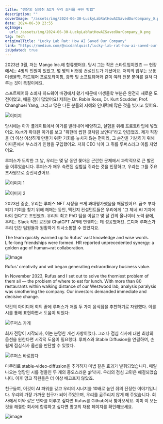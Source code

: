 ```yaml
---
title: "행운의 실험쥐 AI가 우리 회사를 구한 방법"
description: ""
coverImage: "/assets/img/2024-06-30-LuckyLabRatHowAISavedOurCompany_0.png"
date: 2024-06-30 23:55
ogImage:
  url: /assets/img/2024-06-30-LuckyLabRatHowAISavedOurCompany_0.png
tag: Tech
originalTitle: "Lucky Lab Rat: How AI Saved Our Company"
link: "https://medium.com/@nicdahlquist/lucky-lab-rat-how-ai-saved-our-company-22bf1d5ebbb4"
isUpdated: true
---
```


2023년 3월, 저는 Mango Inc.에 합류했어요. 당시 그는 작은 스타트업이었죠 — 현장에서는 4명의 인원이 있었고, 몇 명의 비현장 컨설턴트가 계셨어요. 저희의 업무는 보통 미생물학, 하드웨어 프로토타이핑, 광학 및 소프트웨어와 같이 여러 전문 분야를 걸쳐 다루는 것이 특징이에요.

소프트웨어와 소비자 하드웨어 배경에서 왔기 때문에 미생물학 부분은 완전히 새로운 도전이었고, 배울 점이 많았어요! 저희는 Dr. Robin Ross, Dr. Kurt Scudder, Prof. Changhuei Yang, 그리고 많은 다른 분들의 지혜와 인내력에 많은 것을 빚지고 있어요.

![이미지](/assets/img/2024-06-30-LuckyLabRatHowAISavedOurCompany_0.png)

당시에는 아가 플레이트에서 아가를 발라내어 배양하고, 실험을 위해 프로토타입에 넣었어요. Kurt가 확대된 아가를 보고 "쥐한테 씹힌 것처럼 보인다"라고 언급했죠. 제가 직장을 더 이상 이상하게 만들기 위한 기회를 놓치지 않는 편이라, 그 순간을 기념하기 위해 아마존에서 부스러기 인형을 구입했어요. 저희 CEO 닉이 그 쥐를 루퍼스라고 이름 지었어요.

<!-- cozy-coder - 수평 -->

<ins class="adsbygoogle"
     style="display:block"
     data-ad-client="ca-pub-4877378276818686"
     data-ad-slot="1107185301"
     data-ad-format="auto"
     data-full-width-responsive="true"></ins>

<script>
     (adsbygoogle = window.adsbygoogle || []).push({});
</script>

루퍼스가 도착한 그 날, 우리는 몇 달 동안 쫓아온 곤란한 문제에서 과학적으로 큰 발전을 이루었습니다. 루퍼스가 매우 숙련된 실험실 쥐라는 것을 인정하고, 우리는 그를 주요 조사원으로 승진시켰어요.

![이미지 1](/assets/img/2024-06-30-LuckyLabRatHowAISavedOurCompany_1.png)

![이미지 2](/assets/img/2024-06-30-LuckyLabRatHowAISavedOurCompany_2.png)

2023년 중순, 우리는 루퍼스 NFT 시장을 크게 과대평가했음을 깨달았어요. 급조 부자 되기 기회를 찾기 위해 헤매는 동안, 맥킨지 컨설턴트들은 우리에게 "그 제네 AI 기차에 타야 한다"고 조언했죠. 우리의 최고 PhD 팀을 이끌고 몇 달 간의 올나이터 노력 끝에, 우리는 Slack 작업 공간을 ChatGPT API에 연결하는 데 성공했어요. 드디어 루퍼스가 우리 인간 팀원들과 원활하게 의사소통할 수 있었지요.

<!-- cozy-coder - 수평 -->

<ins class="adsbygoogle"
     style="display:block"
     data-ad-client="ca-pub-4877378276818686"
     data-ad-slot="1107185301"
     data-ad-format="auto"
     data-full-width-responsive="true"></ins>

<script>
     (adsbygoogle = window.adsbygoogle || []).push({});
</script>

The team quickly warmed up to Rufus' vast knowledge and wise words. Life-long friendships were formed. HR reported unprecedented synergy: a golden age of human+rat collaboration.

![Image](/assets/img/2024-06-30-LuckyLabRatHowAISavedOurCompany_3.png)

Rufus' creativity and wit began generating extraordinary business value.

In November 2023, Rufus and I set out to solve the thorniest problem of them all — the problem of where to eat for lunch. With more than 80 restaurants within walking distance of our Westwood lab, analysis paralysis was smothering the company. Our investors demanded immediate and decisive change.

<!-- cozy-coder - 수평 -->

<ins class="adsbygoogle"
     style="display:block"
     data-ad-client="ca-pub-4877378276818686"
     data-ad-slot="1107185301"
     data-ad-format="auto"
     data-full-width-responsive="true"></ins>

<script>
     (adsbygoogle = window.adsbygoogle || []).push({});
</script>

약간의 아이디어 회의 끝에 루퍼스가 매일 두 가지 음식점을 추천하기로 자원했다. 이를 시를 통해 표현하면서 도움이 되었다:

![루퍼스 가게](/assets/img/2024-06-30-LuckyLabRatHowAISavedOurCompany_4.png)

회사 전망이 시작되자, 이는 분명한 개선 사항이었다. 그러나 점심 식사에 대한 최상의 옵션을 원한다면 시각적 도움이 필요했다. 루퍼스와 Stable Diffusion을 연결하여, 손쉽게 점심식사 옵션을 판단할 수 있었다.

![루퍼스 바로잡다](/assets/img/2024-06-30-LuckyLabRatHowAISavedOurCompany_5.png)

<!-- cozy-coder - 수평 -->

<ins class="adsbygoogle"
     style="display:block"
     data-ad-client="ca-pub-4877378276818686"
     data-ad-slot="1107185301"
     data-ad-format="auto"
     data-full-width-responsive="true"></ins>

<script>
     (adsbygoogle = window.adsbygoogle || []).push({});
</script>

마무리로 stable-video-diffusion을 추가하자 마법 같은 효과가 발휘되었습니다. 매일 나오는 엉망인 시를 곁들인 두 개의 증오스러운 gif까지. 우리의 점심 고민은 해결되었습니다. 이후 망고 직원들은 더 이상 배고프지 않았죠.

친구들여, 이것이 AI 파워를 갖고 우리의 시너지를 10배로 높인 쥐의 진정한 이야기입니다. 우리의 가장 가까운 친구가 되어 주었으며, 우리를 굶주리지 않게 해 주었습니다. 회사에서 이와 같은 변화를 이루고 싶다면 Rufus를 Github에서 찾아보세요. 이미 이 모든 것을 해결한 회사에 합류하고 싶다면 망고의 채용 페이지를 확인해보세요.

![image](https://miro.medium.com/v2/resize:fit:1024/1*WFa0tnt18iGRHhXCGQsQGw.gif)
